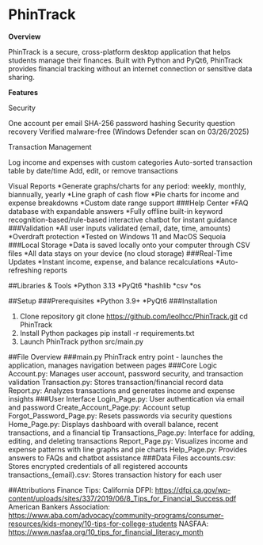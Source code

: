 # PhinTrack
**Overview**

PhinTrack is a secure, cross-platform desktop application that helps students manage their finances. Built with Python and PyQt6, PhinTrack provides financial tracking without an internet connection or sensitive data sharing.

**Features**

Security

One account per email 
SHA-256 password hashing
Security question recovery
Verified malware-free (Windows Defender scan on 03/26/2025)

Transaction Management

Log income and expenses with custom categories
Auto-sorted transaction table by date/time
Add, edit, or remove transactions

Visual Reports
*Generate graphs/charts for any period: weekly, monthly, biannually, yearly
*Line graph of cash flow
*Pie charts for income and expense breakdowns
*Custom date range support
###Help Center
*FAQ database with expandable answers
*Fully offline built-in keyword recognition-based/rule-based interactive chatbot for instant guidance
###Validation
*All user inputs validated (email, date, time, amounts)
*Overdraft protection
*Tested on Windows 11 and MacOS Sequoia
###Local Storage
*Data is saved locally onto your computer through CSV files
*All data stays on your device (no cloud storage)
###Real-Time Updates
*Instant income, expense, and balance recalculations
*Auto-refreshing reports

##Libraries & Tools
*Python 3.13
*PyQt6
*hashlib
*csv
*os

##Setup
###Prerequisites
*Python 3.9+
*PyQt6
###Installation
1. Clone repository
git clone https://github.com/leolhcc/PhinTrack.git
cd PhinTrack
2. Install Python packages
pip install -r requirements.txt
3. Launch PhinTrack
python src/main.py

##File Overview
###main.py
PhinTrack entry point - launches the application, manages navigation between pages
###Core Logic
Account.py: Manages user account, password security, and transaction validation
Transaction.py: Stores transaction/financial record data
Report.py: Analyzes transactions and generates income and expense insights
###User Interface
Login_Page.py: User authentication via email and password
Create_Account_Page.py: Account setup
Forgot_Password_Page.py: Resets passwords via security questions
Home_Page.py: Displays dashboard with overall balance, recent transactions, and a financial tip
Transactions_Page.py: Interface for adding, editing, and deleting transactions
Report_Page.py: Visualizes income and expense patterns with line graphs and pie charts
Help_Page.py: Provides answers to FAQs and chatbot assistance
###Data Files
accounts.csv: Stores encrypted credentials of all registered accounts
transactions_{email}.csv: Stores transaction history for each user

##Attributions
Finance Tips:
California DFPI: https://dfpi.ca.gov/wp-content/uploads/sites/337/2019/06/8_Tips_for_Financial_Success.pdf
American Bankers Association: https://www.aba.com/advocacy/community-programs/consumer-resources/kids-money/10-tips-for-college-students 
NASFAA: https://www.nasfaa.org/10_tips_for_financial_literacy_month 
